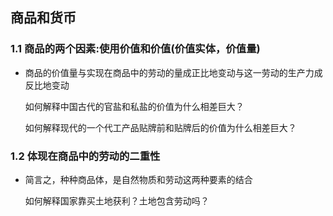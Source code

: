 ## 商品和货币

### 1.1 商品的两个因素:使用价值和价值(价值实体，价值量)

- 商品的价值量与实现在商品中的劳动的量成正比地变动与这一劳动的生产力成反比地变动

	如何解释中国古代的官盐和私盐的价值为什么相差巨大？

	如何解释现代的一个代工产品贴牌前和贴牌后的价值为什么相差巨大？

### 1.2 体现在商品中的劳动的二重性

- 简言之，种种商品体，是自然物质和劳动这两种要素的结合

	如何解释国家靠买土地获利？土地包含劳动吗？

